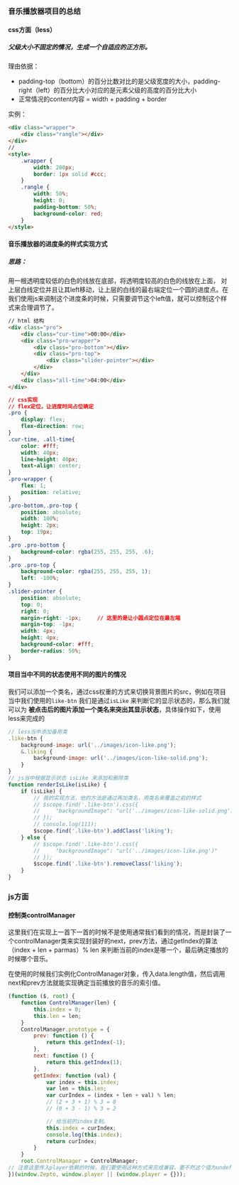 ### 音乐播放器项目的总结

#### css方面（less）

##### 父级大小不固定的情况，生成一个自适应的正方形。

理由依据：

- padding-top（bottom）的百分比数对比的是父级宽度的大小，padding-right（left）的百分比大小对应的是元素父级的高度的百分比大小
- 正常情况的content内容 = width + padding + border

实例：

```html
<div class="wrapper">
    <div class="rangle"></div>
</div>
//  
<style>
	.wrapper {
        width: 200px;
        border: 1px solid #ccc;
    }
    .rangle {
        width: 50%;
        height: 0;
        padding-bottom: 50%;
        background-color: red;
    }
</style>
```



#### 音乐播放器的进度条的样式实现方式

##### 思路：

用一根透明度较低的白色的线放在底部，将透明度较高的白色的线放在上面， 对上层白线定位并且让其left移动，让上层的白线的最右端定位一个圆的进度点。在我们使用js来调制这个进度条的时候，只需要调节这个left值，就可以控制这个样式来合理调节了。

```html
// html 结构
<div class="pro">
    <div class="cur-time">00:00</div>
    <div class="pro-wrapper">
        <div class="pro-bottom"></div>
        <div class="pro-top">
            <div class="slider-pointer"></div>
        </div>
    </div>
    <div class="all-time">04:00</div>
</div>
```

```css
// css实现
// flex定位，让进度时间占位确定
.pro {
    display: flex;
    flex-direction: row;
}
.cur-time, .all-time{
    color: #fff;
    width: 40px;
    line-height: 40px;
    text-align: center;
}
.pro-wrapper {
    flex: 1;
    position: relative;
}
.pro-bottom,.pro-top {
    position: absolute;
    width: 100%;
    height: 2px;
    top: 19px;
}
.pro .pro-bottom {
    background-color: rgba(255, 255, 255, .6);
}
.pro .pro-top {
    background-color: rgba(255, 255, 255, 1);
    left: -100%;
}
.slider-pointer {
    position: absolute;
    top: 0;
    right: 0;
    margin-right: -1px;		// 这里的是让小圆点定位在最左端
    margin-top: -1px;
    width: 4px;
    height: 4px;
    background-color: #fff;
    border-radius: 50%;
}
```



#### 项目当中不同的状态使用不同的图片的情况

我们可以添加一个类名，通过css权重的方式来切换背景图片的src，例如在项目当中我们使用的`like-btn` 我们是通过`isLike` 来判断它的显示状态的，那么我们就可以为 **被点击后的图片添加一个类名来突出其显示状态**，具体操作如下，使用less来完成的

```javascript
// less当中添加备用类
.like-btn {
    background-image: url('../images/icon-like.png');
    &.liking {
        background-image: url('../images/icon-like-solid.png');
    }
}
// js当中根据显示状态 isLike 来添加和删除类
function renderIsLike(isLike) {
    if (isLike) {
        // 我的实现方法，他的方法是通过再加类名，用类名来覆盖之前的样式
        // $scope.find('.like-btn').css({
        //     "backgroundImage": "url('../images/icon-like-solid.png')"
        // });
        // console.log(111);
        $scope.find('.like-btn').addClass('liking');
    } else {
        // $scope.find('.like-btn').css({
        //     "backgroundImage": "url('../images/icon-like.png')"
        // });
        $scope.find('.like-btn').removeClass('liking');
    }
}
```



### js方面

#### 控制类controlManager

这里我们在实现上一首下一首的时候不是使用通常我们看到的情况，而是封装了一个controlManager类来实现封装好的next，prev方法，通过getIndex的算法（index + len + parmas）% len  来判断当前的index是哪一个，最后确定播放的时候哪个音乐。

在使用的时候我们实例化ControlManager对象，传入data.length值，然后调用next和prev方法就能实现确定当前播放的音乐的索引值。

```javascript
(function ($, root) {
    function ControlManager(len) {
        this.index = 0;
        this.len = len;
    }
    ControlManager.prototype = {
        prev: function () {
            return this.getIndex(-1);
        },
        next: function () {
            return this.getIndex(1);
        },
        getIndex: function (val) {
            var index = this.index;
            var len = this.len;
            var curIndex = (index + len + val) % len;
            // (2 + 3 + 1) % 3 = 0
            // (0 + 3 - 1) % 3 = 2

            // 给当前的index复制。
            this.index = curIndex;
            console.log(this.index);
            return curIndex;
        }
    }
    root.ControlManager = ControlManager;
// 注意这里传入player依赖的时候，我们要使用这种方式来完成兼容，要不然这个值为undefined不是{}无法添加属性。
})(window.Zepto, window.player || (window.player = {}));
```











